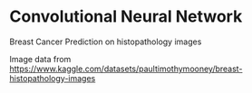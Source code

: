 # Convolutional Neural Network
Breast Cancer Prediction on histopathology images

Image data from https://www.kaggle.com/datasets/paultimothymooney/breast-histopathology-images
